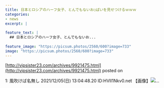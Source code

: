 ```yaml
---
title: 日本とロシアのハーフ女子、とんでもないお○ぱいを見せつけるｗｗｗ
categories:
- news
excerpt: |
  
feature_text: |
  ## 日本とロシアのハーフ女子、とんでもないお...
  
feature_image: "https://picsum.photos/2560/600?image=733"
image: "https://picsum.photos/2560/600?image=733"
---
```


[http://vipsister23.com/archives/9921475.html](http://vipsister23.com/archives/9921475.html)
posted on 

<!--more-->

1: 風吹けば名無し 2021/12/05(日) 13:04:48.20 ID:HVII1Nkv0.net 【画像】![](https://livedoor.blogimg.jp/vipsister23/imgs/f/a/fa08de8d.jpghttps://livedoor.blogimg.jp/vipsister23/imgs/a/c/ac321d05.jpghttps://livedoor.blogimg.jp/vipsister23/imgs/6/7/67e16a1e.jpg)...
